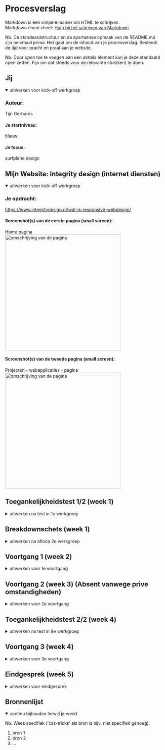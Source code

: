 # Procesverslag
Markdown is een simpele manier om HTML te schrijven.  
Markdown cheat cheet: [Hulp bij het schrijven van Markdown](https://github.com/adam-p/markdown-here/wiki/Markdown-Cheatsheet).

Nb. De standaardstructuur en de spartaanse opmaak van de README.md zijn helemaal prima. Het gaat om de inhoud van je procesverslag. Besteedt de tijd voor pracht en praal aan je website.

Nb. Door *open* toe te voegen aan een *details* element kun je deze standaard open zetten. Fijn om dat steeds voor de relevante stuk(ken) te doen.





## Jij

<details open>
  <summary>uitwerken voor kick-off werkgroep</summary>

  ### Auteur:
  Tijn Gerhards

  #### Je startniveau:
  blauw

  #### Je focus:
  surfplane design
 
</details>





## Mijn Website: Integrity design (internet diensten)

<details open>
  <summary>uitwerken voor kick-off werkgroep</summary>

  ### Je opdracht:
  https://www.integritydesign.nl/wat-is-responsive-webdesign/

  #### Screenshot(s) van de eerste pagina (small screen): 
  Home pagina  
  <img src="readme-images/Pagina_1.png" width="375px" alt="omschrijving van de pagina">

  #### Screenshot(s) van de tweede pagina (small screen):
  Projecten - webapplicaties - pagina  
  <img src="readme-images/Pagina_twee.png" width="375px" alt="omschrijving van de pagina">
 
</details>



## Toegankelijkheidstest 1/2 (week 1)

<details>
  <summary>uitwerken na test in 1e werkgroep</summary>

  ### Bevindingen
  Lijst met je bevindingen die in de test naar voren kwamen: 
  - De website maakt bij het onderdeel contact gebruik van links voor hun tekst, de screenreader stem lijkt deze tekst vervolgens niet te kunnen voorlezen.
  - De screenreader kan afbeeldingen niet lezen.
  - De screenreader pakt geanimeerde inlopende tekst niet.
  - Sommige koppen zijn niet aanwezig
  - Hij leest ook dingen voor zoals "nieuwe regel"
  
  

  #### Screenreader
 Het doorlopen van de website met screenreader ging niet helemaal lekker. Hij las veel dingen voor op de site die overbodig zouden zijn voor de persoon die gebruikt maakt van de screenreader zoals het vertellen van welk tekstelement je bent. Verder kan de screenreader ook de tekst over afbeeldingen niet lezen en mijn site maakt hier veel gebruik van en dus mis je zo veel belangrijk informatie. 


  #### Muis en Toetsenbord 
 Hier heb ik verder niet heelveel op aan te merken. De site is met de muis en het toetsenbord makkelijk te besturen. Alleen wordt de cursor op de site wel anders (vormgeving van de wrebsite zelf)


  #### Motoriek (shocks, elastiekjes)
 Door de elastiekjes kon ik vrijwel niet door de website navigeren. Dingen zoals buttons clicken of naar beneden scrollen waren vrijwel niet te doen.

  #### Visueel (brillen, contrast, kleurenblind, dark/light). 
  Ookal was het beeld met de brillen op wat moeilijker te zien, kon ik mij nogsteeds vrij gemakkelijk door de site navigeren en kon ik de meeste dingen van mijn website nogwel gemakkelijk zien. Dit komt waarschijnlijk door het duidelijke en goeie gebruik van verschillende kleuren op mijn site die zorgen voor een goed contrast.

</details>


## Breakdownschets (week 1)

<details>
  <summary>uitwerken na afloop 2e werkgroep</summary>

  <img src="readme-images/breakdownschets.jpg" width="375px" alt="breakdown en dynamisch deel">

</details>


## Voortgang 1 (week 2)

<details>
  <summary>uitwerken voor 1e voortgang</summary>

  ### Stand van zaken
  hier dit ging goed & dit was lastig (neem ook screenshots op van delen van je website en code)
￼￼
----------------

* Dit ging goed - Css in combinatie met html coderen ging goed en website zag er presenteerbaar uit hierdoor.


* Dit ging niet goed - Enters in mijn website tekst krijgen ( maakte gebruik van <br> element en dat is praktisch niet overzichtelijk en handig voor het functioneren van je website). Verder had ik nog niet een goeie verdeling staan van de verschillende sections waaruit mijn website bestaat. Ook had ik gebruik gemaakt van classes en dat was niet bedoeling van de opdracht.


￼--------------

  ### Agenda voor meeting
  samen met je groepje opstellen

  | student 1 (Daphne kool):

- laten zien wat ik tot zo ver had om daar feedback op te krijgen

  | student 2 (Jade van der peet):

- Laten zien wat zij tot zo ver had om daar feedback op te krijgen

| student 3 (Tijn Gerhards):

- Laten zien wat zij tot zo ver had om daar feedback op te krijgen

  | student 4 (Betoel fadallah):

- Laten zien wat zij tot zo ver had om daar feedback op te krijgen

  ### Verslag van meeting
  hier na afloop snel de uitkomsten van de meeting vastleggen

- Selection minderen met selection 1,2,3,4,5 etc 
- In css minder font families
- Br weghalen door er nieuwe hoofdstukken van te maken 
- Classes bij sections weghalen 
- Px in css omzetten naar em

</details>


## Voortgang 2 (week 3) (Absent vanwege prive omstandigheden)

<details>
  <summary>uitwerken voor 2e voortgang</summary>

  ### Stand van zaken
  hier dit ging goed & dit was lastig (neem ook screenshots op van delen van je website en code)


  ### Agenda voor meeting
  samen met je groepje opstellen

  | student 1      | student 2          | student 3    | student 4        |
  | ---            | ---                | ---          | ---              |
  | dit bespreken  | en dit             | en ik dit    | en dan ik dat    |
  | en dat ook nog | dit als er tijd is | nog een punt | dit wil ik zeker |
  | ...            | ...                | ...          | ...              |


  ### Verslag van meeting
  hier na afloop snel de uitkomsten van de meeting vastleggen

  - punt 1
  - punt 2
  - nog een punt
- ...

</details>





## Toegankelijkheidstest 2/2 (week 4)

<details>
  <summary>uitwerken na test in 8e werkgroep</summary>

  ### Bevindingen
  Lijst met je bevindingen die in de test naar voren kwamen (geef ook aan wat er verbeterd is):

  #### Screenreader
  Hier korte omschrijving (met indien nodig afbeeldingen)

  Hier een omschrijving van hoe het opgelost kan worden (met indien nodig afbeeldingen)


  #### Muis en Toetsenbord 
  Hier korte omschrijving (met indien nodig afbeeldingen)

  Hier een omschrijving van hoe het opgelost kan worden (met indien nodig afbeeldingen)


  #### Motoriek (shocks, elastiekjes)
  Hier korte omschrijving (met indien nodig afbeeldingen)

  Hier een omschrijving van hoe het opgelost kan worden (met indien nodig afbeeldingen)


  #### Visueel (brillen, contrast, kleurenblind, dark/light). 
  Hier korte omschrijving (met indien nodig afbeeldingen)

  Hier een omschrijving van hoe het opgelost kan worden (met indien nodig afbeeldingen)

</details>





## Voortgang 3 (week 4)

<details>
  <summary>uitwerken voor 3e voortgang</summary>

  ### Stand van zaken
  Heb mij voor deze week vooral gefocust op het design van de footer en navigatie van mijn pagina.

<img src="readme-images/footer.jpg" width="375px" alt="breakdown en dynamisch deel">


### Agenda voor meeting
samen met je groepje opstellen

| student 1 (Betoel):  
- responsivness
- carousel oneindig maken

| student 2 (Leanne):
- hamburger menu naast logo zetten
- css tweede pagina 
- plaatjes responsive maken       
  
| student 3 (Tijn):
- Hoe te beginnen met hamburger menu te laten functioneren
- Vragen over section gebruik
- Plaatjes responsive maken
  
| student 4 (Daphne):
- Source van meerdere (dezelfde) plaatjes veranderen met javascript
- Zowel plaatjes als tekst kleiner laten worden (responsive)


  ### Verslag van meeting
  hier na afloop snel de uitkomsten van de meeting vastleggen

  - Section gebruik in verhouding met letter fonts beter structuren
  - Footer ziet er goed uit, maar content van de rest van de site moet nog wel woorden opgevuld en verbeterd worden
  - nog een punt
  - Over het algemeen goed op weg maar hebt nog wel een lange weg te gaan

</details>





## Eindgesprek (week 5)

<details>
  <summary>uitwerken voor eindgesprek</summary>

  ### Je uitkomst - karakteristiek screenshots:
  <img src="readme-images/dummy-plaatje.jpg" width="375px" alt="uitomst opdracht 1">


  ### Dit ging goed/Heb ik geleerd: 
  Korte omschrijving met plaatjes

  <img src="readme-images/dummy-plaatje.jpg" width="375px" alt="top">


  ### Dit was lastig/Is niet gelukt:
  Korte omschrijving met plaatjes

  <img src="readme-images/dummy-plaatje.jpg" width="375px" alt="bummer">
</details>





## Bronnenlijst

<details open>
  <summary>continu bijhouden terwijl je werkt</summary>

  Nb. Wees specifiek ('css-tricks' als bron is bijv. niet specifiek genoeg).

  1. bron 1
  2. bron 2
  3. ...

</details>

</details>